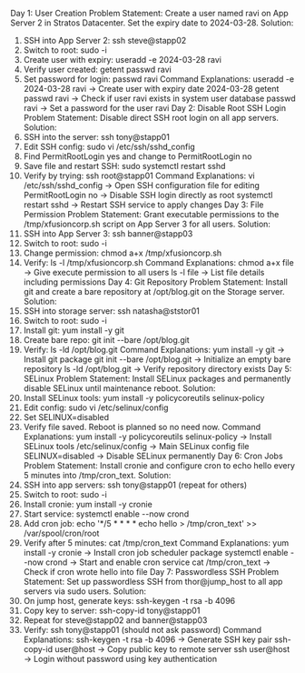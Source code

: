 Day 1: User Creation
 Problem Statement:
 Create a user named ravi on App Server 2 in Stratos Datacenter. Set the expiry date to 2024-03-28.
 Solution:
 1. SSH into App Server 2: ssh steve@stapp02
 2. Switch to root: sudo -i
 3. Create user with expiry: useradd -e 2024-03-28 ravi
 4. Verify user created: getent passwd ravi
 5. Set password for login: passwd ravi
 Command Explanations:
 useradd -e 2024-03-28 ravi → Create user with expiry date 2024-03-28
 getent passwd ravi → Check if user ravi exists in system user database
 passwd ravi → Set a password for the user ravi
 Day 2: Disable Root SSH Login
 Problem Statement:
 Disable direct SSH root login on all app servers.
 Solution:
 1. SSH into the server: ssh tony@stapp01
 2. Edit SSH config: sudo vi /etc/ssh/sshd_config
 3. Find PermitRootLogin yes and change to PermitRootLogin no
 4. Save file and restart SSH: sudo systemctl restart sshd
 5. Verify by trying: ssh root@stapp01
 Command Explanations:
 vi /etc/ssh/sshd_config → Open SSH configuration file for editing
 PermitRootLogin no → Disable SSH login directly as root
 systemctl restart sshd → Restart SSH service to apply changes
 Day 3: File Permission
 Problem Statement:
 Grant executable permissions to the /tmp/xfusioncorp.sh script on App Server 3 for all users.
 Solution:
 1. SSH into App Server 3: ssh banner@stapp03
 2. Switch to root: sudo -i
 3. Change permission: chmod a+x /tmp/xfusioncorp.sh
 4. Verify: ls -l /tmp/xfusioncorp.sh
 Command Explanations:
 chmod a+x file → Give execute permission to all users
 ls -l file → List file details including permissions
 Day 4: Git Repository
 Problem Statement:
 Install git and create a bare repository at /opt/blog.git on the Storage server.
 Solution:
 1. SSH into storage server: ssh natasha@ststor01
 2. Switch to root: sudo -i
3. Install git: yum install -y git
 4. Create bare repo: git init --bare /opt/blog.git
 5. Verify: ls -ld /opt/blog.git
 Command Explanations:
 yum install -y git → Install git package
 git init --bare /opt/blog.git → Initialize an empty bare repository
 ls -ld /opt/blog.git → Verify repository directory exists
 Day 5: SELinux
 Problem Statement:
 Install SELinux packages and permanently disable SELinux until maintenance reboot.
 Solution:
 1. Install SELinux tools: yum install -y policycoreutils selinux-policy
 2. Edit config: sudo vi /etc/selinux/config
 3. Set SELINUX=disabled
 4. Verify file saved. Reboot is planned so no need now.
 Command Explanations:
 yum install -y policycoreutils selinux-policy → Install SELinux tools
 /etc/selinux/config → Main SELinux config file
 SELINUX=disabled → Disable SELinux permanently
 Day 6: Cron Jobs
 Problem Statement:
 Install cronie and configure cron to echo hello every 5 minutes into /tmp/cron_text.
 Solution:
 1. SSH into app servers: ssh tony@stapp01 (repeat for others)
 2. Switch to root: sudo -i
 3. Install cronie: yum install -y cronie
 4. Start service: systemctl enable --now crond
 5. Add cron job: echo '*/5 * * * * echo hello > /tmp/cron_text' >> /var/spool/cron/root
 6. Verify after 5 minutes: cat /tmp/cron_text
 Command Explanations:
 yum install -y cronie → Install cron job scheduler package
 systemctl enable --now crond → Start and enable cron service
 cat /tmp/cron_text → Check if cron wrote hello into file
 Day 7: Passwordless SSH
 Problem Statement:
 Set up passwordless SSH from thor@jump_host to all app servers via sudo users.
 Solution:
 1. On jump host, generate keys: ssh-keygen -t rsa -b 4096
 2. Copy key to server: ssh-copy-id tony@stapp01
 3. Repeat for steve@stapp02 and banner@stapp03
 4. Verify: ssh tony@stapp01 (should not ask password)
 Command Explanations:
 ssh-keygen -t rsa -b 4096 → Generate SSH key pair
 ssh-copy-id user@host → Copy public key to remote server
ssh user@host → Login without password using key authentication

